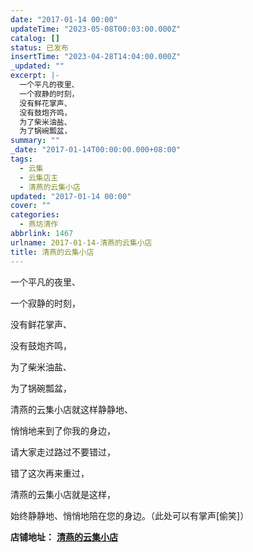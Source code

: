 ```yaml
---
date: "2017-01-14 00:00"
updateTime: "2023-05-08T00:03:00.000Z"
catalog: []
status: 已发布
insertTime: "2023-04-28T14:04:00.000Z"
_updated: ""
excerpt: |-
  一个平凡的夜里、
  一个寂静的时刻，
  没有鲜花掌声、
  没有鼓炮齐鸣，
  为了柴米油盐、
  为了锅碗瓢盆，
summary: ""
_date: "2017-01-14T00:00:00.000+08:00"
tags:
  - 云集
  - 云集店主
  - 清燕的云集小店
updated: "2017-01-14 00:00"
cover: ""
categories:
  - 燕坊清作
abbrlink: 1467
urlname: 2017-01-14-清燕的云集小店
title: 清燕的云集小店
---
```


一个平凡的夜里、

一个寂静的时刻，

没有鲜花掌声、

没有鼓炮齐鸣，

为了柴米油盐、

为了锅碗瓢盆，

清燕的云集小店就这样静静地、

悄悄地来到了你我的身边，

请大家走过路过不要错过，

错了这次再来重过，

清燕的云集小店就是这样，

始终静静地、悄悄地陪在您的身边。（此处可以有掌声[偷笑]）

**店铺地址：** [**清燕的云集小店**](http://m.yunjiweidian.com/yunjibuyer/getshop.xhtml?shopId=945924)
